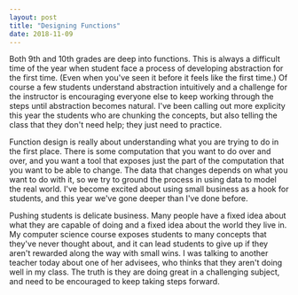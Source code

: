 ```yaml
---
layout: post
title: "Designing Functions"
date: 2018-11-09
---
```


Both 9th and 10th grades are deep into functions. This is always a difficult time of the year when student face a process of developing abstraction for the first time. (Even when you've seen it before it feels like the first time.) Of course a few students understand abstraction intuitively and a challenge for the instructor is encouraging everyone else to keep working through the steps until abstraction becomes natural. I've been calling out more explicity this year the students who are chunking the concepts, but also telling the class that they don't need help; they just need to practice.

Function design is really about understanding what you are trying to do in the first place. There is some computation that you want to do over and over, and you want a tool that exposes just the part of the computation that you want to be able to change. The data that changes depends on what you want to do with it, so we try to ground the process in using data to model the real world. I've become excited about using small business as a hook for students, and this year we've gone deeper than I've done before.

Pushing students is delicate business. Many people have a fixed idea about what they are capable of doing and a fixed idea about the world they live in. My computer science course exposes students to many concepts that they've never thought about, and it can lead students to give up if they aren't rewarded along the way with small wins. I was talking to another teacher today about one of her advisees, who thinks that they aren't doing well in my class. The truth is they are doing great in a challenging subject, and need to be encouraged to keep taking steps forward.